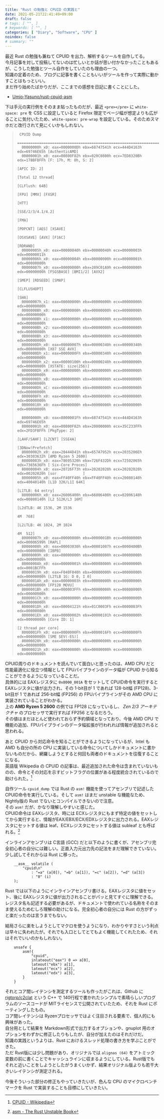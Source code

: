 ```yaml
---
title: "Rust の勉強と CPUID の実践と"
date: 2021-05-21T22:41:49+09:00
draft: false
# tags: [ "", ]
# keywords: [ "", ]
categories: [ "Diary", "Software", "CPU" ]
noindex: false
# summary: ""
---
```


最近 Rust の勉強も兼ねて CPUID を出力、解析するツールを自作してる。  
今月記事を対して投稿してないのは忙しいとか話が思い付かなかったこともあるが、こうした勉強とツール自作をしていたのも理由の一つ。  
知識の定着のため、ブログに記事を書くこともいいがツールを作って実際に動かすことはもっといい。  
まだ作り始めたばかりだが、ここまでの感想を日記に書くことにした。  

 * [Umio-Yasuno/rust-cpuid-asm](https://github.com/Umio-Yasuno/rust-cpuid-asm)

下は手元の実行例をそのまま貼ったものだが、最近 `<pre></pre>` に `white-space: pre` を CSS に設定していると Firefox 限定でページ幅が想定よりも広がることに気付いたため、`white-space: pre-wrap` を設定している。そのためスマホだと改行されて見にくいかもしれない。  

 > 		CPUID Dump
 > 		========================================================================
 > 		 00000000h_x0: eax=0000000Dh ebx=68747541h ecx=444D4163h edx=69746E65h [AuthenticAMD]
 > 		 00000001h_x0: eax=00800F82h ebx=020C0800h ecx=7ED8320Bh edx=178BFBFFh [F: 17h, M: 8h, S: 2]
 > 		                                                                       [APIC ID: 2]
 > 		                                                                       [Total 12 thread]
 > 		                                                                       [CLFlush: 64B]
 > 		                                                                       [FPU] [MMX] [FXSR]
 > 		                                                                       [HTT]
 > 		                                                                       [SSE/2/3/4.1/4.2]
 > 		                                                                       [FMA]
 > 		                                                                       [POPCNT] [AES] [XSAVE]
 > 		                                                                       [OSXSAVE] [AVX] [F16C]
 > 		                                                                       [RDRAND]
 > 		 00000005h_x0: eax=00000040h ebx=00000040h ecx=00000003h edx=00000011h
 > 		 00000006h_x0: eax=00000004h ebx=00000000h ecx=00000001h edx=00000000h
 > 		 00000007h_x0: eax=00000000h ebx=209C01A9h ecx=00000000h edx=00000000h [FSGSBASE] [BMI1/2] [AVX2]
 > 		                                                                       [SMEP] [RDSEED] [SMAP]
 > 		                                                                       [CLFLUSHOPT]
 > 		                                                                       [SHA]
 > 		 00000007h_x1: eax=00000000h ebx=00000000h ecx=00000000h edx=00000000h
 > 		 0000000Bh_x0: eax=00000000h ebx=00000000h ecx=00000000h edx=00000000h
 > 		 0000000Bh_x1: eax=00000000h ebx=00000000h ecx=00000000h edx=00000000h
 > 		 0000000Bh_x2: eax=00000000h ebx=00000000h ecx=00000000h edx=00000000h
 > 		 0000000Bh_x3: eax=00000000h ebx=00000000h ecx=00000000h edx=00000000h
 > 		 0000000Dh_x0: eax=00000007h ebx=00000340h ecx=00000340h edx=00000000h [X87 SSE AVX]
 > 		 0000000Dh_x1: eax=0000000Fh ebx=00000340h ecx=00000000h edx=00000000h
 > 		 0000000Dh_x2: eax=00000100h ebx=00000240h ecx=00000000h edx=00000000h [XSTATE: size(256)]
 > 		 0000000Dh_x9: eax=00000000h ebx=00000000h ecx=00000000h edx=00000000h
 > 		 0000000Dh_xB: eax=00000000h ebx=00000000h ecx=00000000h edx=00000000h
 > 		 0000000Dh_xC: eax=00000000h ebx=00000000h ecx=00000000h edx=00000000h
 > 		 0000000Fh_x0: eax=00000000h ebx=00000000h ecx=00000000h edx=00000000h
 > 		 00000010h_x0: eax=00000000h ebx=00000000h ecx=00000000h edx=00000000h
 > 		
 > 		 80000000h_x0: eax=8000001Fh ebx=68747541h ecx=444D4163h edx=69746E65h
 > 		 80000001h_x0: eax=00800F82h ebx=20000000h ecx=35C233FFh edx=2FD3FBFFh [PkgType: 2]
 > 		                                                                       [LAHF/SAHF] [LZCNT] [SSE4A]
 > 		                                                                       [3DNow!Prefetch]
 > 		 80000002h_x0: eax=20444D41h ebx=657A7952h ecx=2035206Eh edx=30303632h [AMD Ryzen 5 2600]
 > 		 80000003h_x0: eax=78695320h ebx=726F432Dh ecx=72502065h edx=7365636Fh [ Six-Core Proces]
 > 		 80000004h_x0: eax=20726F73h ebx=20202020h ecx=20202020h edx=00202020h [sor            ]
 > 		 80000005h_x0: eax=FF40FF40h ebx=FF40FF40h ecx=20080140h edx=40040140h [L1D 32K/L1I 64K]
 > 		                                                                       [L1TLB: 64 entry]
 > 		 80000006h_x0: eax=26006400h ebx=66006400h ecx=02006140h edx=00808140h [L2 512K/L3 16M]
 > 		                                                                       [L2dTLB: 4K 1536, 2M 1536
 > 		                                                                                4M  768]
 > 		                                                                       [L2iTLB: 4K 1024, 2M 1024
 > 		                                                                                4M  512]
 > 		 80000007h_x0: eax=00000000h ebx=0000001Bh ecx=00000000h edx=00006599h [RAPL]
 > 		 80000008h_x0: eax=00003030h ebx=00001007h ecx=0000400Bh edx=00000000h [IBPB]
 > 		 80000009h_x0: eax=00000000h ebx=00000000h ecx=00000000h edx=00000000h
 > 		 8000000Ah_x0: eax=00000001h ebx=00008000h ecx=00000000h edx=0001BCFFh
 > 		 80000019h_x0: eax=F040F040h ebx=00000000h ecx=00000000h edx=00000000h [L2TLB 1G: D 0, I 0]
 > 		 8000001Ah_x0: eax=00000003h ebx=00000000h ecx=00000000h edx=00000000h [FP128 MOVU]
 > 		 8000001Bh_x0: eax=000003FFh ebx=00000000h ecx=00000000h edx=00000000h
 > 		 8000001Ch_x0: eax=00000000h ebx=00000000h ecx=00000000h edx=00000000h
 > 		 8000001Dh_x0: eax=00004121h ebx=01C0003Fh ecx=0000003Fh edx=00000000h
 > 		 8000001Eh_x0: eax=00000002h ebx=00000101h ecx=00000000h edx=00000000h [Core ID: 1]
 > 		                                                                       [2 thread per core]
 > 		 8000001Fh_x0: eax=0000000Fh ebx=0000016Fh ecx=0000000Fh edx=00000000h [SME SEV(-ES)]
 > 		 80000020h_x0: eax=00000000h ebx=00000000h ecx=00000000h edx=00000000h
 > 		 80000021h_x0: eax=00000000h ebx=00000000h ecx=00000000h edx=00000000h

CPUID周りのドキュメントを読んでいて面白いと思ったのは、AMD CPU だと性能最適化に役立つ情報として FPUパイプラインのデータ幅が CPUID から知ることができるようになっていることだ。  
具体的には EAXレジスタに `0x8000_001A` をセットして CPUID命令を実行すると EAXレジスタに値が出力され、その 1-bit目が 1 であれば 128-bit幅 (FP128)、3-bit目が 1 であれば 256-bit幅 (FP256) の FPUパイプラインがその AMD CPU に実装されていることがわかる。  
上の **AMD Ryzen 5 2600** の例では FP128 になっているし、 *Zen 2/3 アーキテクチャ* のプロセッサで実行すれば FP256 となるだろう。  
その値はまだほとんど使われておらず予約領域となっており、今後 AMD CPU で機能の追加、FPUパイプラインのデータ幅拡張が行われれば情報が追加されると思われる。  

あと CPUID から対応命令を知ることができるようになっているが、Intel も AMD も自分の所の CPU に実装している命令についてしかドキュメントに書かないものだから、網羅しようとすると何回も両者のドキュメントを往復することになる。  
英語版 Wikipedia の CPUID の記事は、最近追加された命令は含まれていないものの、命令とその対応を示すビットフラグの位置がある程度統合されているので助けられた。[^wiki-cpuid]  

[^wiki-cpuid]: [CPUID - Wikipedia](https://en.wikipedia.org/wiki/CPUID)

自作ツール `cpuid_dump` では Rust の `asm!` 機能を使ってアセンブリで記述した CPUID命令を実行している。そして `asm!` はまだ unstable な機能なため、Nightly版の Rust でないとコンパイルできないので注意。  
その `asm!` だが、かなり理解しやすいと感じた。  
CPUID命令は EAXレジスタ、時には ECXレジスタにもまず特定の値をセットしてから実行すると、情報がEAX/EBX/ECX/EDXレジスタに出力される。EAXレジスタにセットする値は leaf、ECXレジスタにセットする値は subleaf とも呼ばれる。[^rs-asm]  

[^rs-asm]: [asm - The Rust Unstable Book](https://doc.rust-lang.org/beta/unstable-book/library-features/asm.html)

インラインアセンブリは C言語 (GCC) だと以下のように書くが、アセンブリ完全初心者の自分には難しい。正直入力元出力先の記法をまだ理解できていない。少し試してそれからは Rust に移った。  

```
    __asm__ volatile (
        "cpuid\n"
            : "=a" (a[0]), "=b" (a[1]), "=c" (a[2]), "=d" (a[3])
            : "0" (i)
    );
```

Rust では以下のようにインラインアセンブリ書ける。EAXレジスタに値をセット、後に EAXレジスタに値が出力されることがパッと見てすぐに理解できる。  
レジスタ名も記述する必要があるが、ドキュメントで使われている名称をそのまま使えるためむしろ理解の助けになる。完全初心者の自分には Rust の方がずっと楽だったのは言うまでもない。  

結局さらに楽をしようとしてマクロを使うようになり、わかりやすさという利点は早々に失われたが。それでも入口としてとてもよく機能してくれたため、それはそれでいいのかもしれない。  

```
    unsafe {
        asm!{
            "cpuid",
            inlateout("eax") 0 => a[0],
            lateout("ebx") a[1],
            lateout("ecx") a[2],
            lateout("edx") a[3],
        }
    }
```

それとコア間レイテンシを測定するツールも作ったがこれは、Github に [rigtorp/c2clat](https://github.com/rigtorp/c2clat) という C++ で 140行程で書かれたシンプルで素晴らしいプログラムのソースコードが MITライセンスで公開されていたため、それを Rust にポーティングしたもの。  
コア間レイテンシは Ryzenプロセッサではよく注目される要素で、個人的にも興味があった。  
自分用として結果を Markdown形式で出力するオプションや、gnuplot 用のオプションをわずかに修正したりもしたが、自分が加えたのはそれだけだ。  
知識の実践というよりは、Rust におけるスレッド処理の書き方を学ぶことができた。  
ただ Rust版には少し問題があり、オリジナルでは `alignas (64)` をアトミック変数の前に書くことでキャッシュラインに収まるようにしている。Rust版でもそれと近いことをしようとしたがうまくいかず、結果オリジナル版よりも若干大きいレイテンシが測定される。  

今後そういった部分の修正もやっていきたいが、色んな CPU のマイクロベンチマークを Rust で実装することも目標にしていきたい。  

